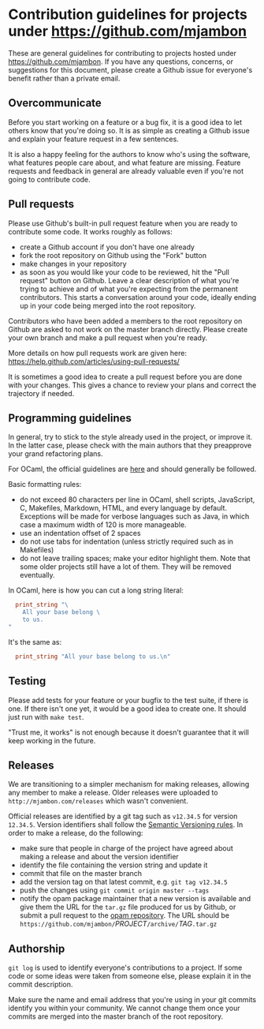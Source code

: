 Contribution guidelines for projects under https://github.com/mjambon
=====================================================================

These are general guidelines for contributing to projects hosted under
https://github.com/mjambon. If you have any questions, concerns, or
suggestions for this document, please create a Github issue for
everyone's benefit rather than a private email.


Overcommunicate
---------------

Before you start working on a feature or a bug fix, it is a good idea
to let others know that you're doing so. It is as simple as creating a
Github issue and explain your feature request in a few sentences.

It is also a happy feeling for the authors to know who's using the
software, what features people care about, and what feature are
missing. Feature requests and feedback in general are already
valuable even if you're not going to contribute code.


Pull requests
-------------

Please use Github's built-in pull request feature when you are ready to
contribute some code. It works roughly as follows:

* create a Github account if you don't have one already
* fork the root repository on Github using the "Fork" button
* make changes in your repository
* as soon as you would like your code to be reviewed,
  hit the "Pull request" button on Github. Leave a clear description
  of what you're trying to achieve and of what you're expecting from
  the permanent contributors. This starts a conversation around your
  code, ideally ending up in your code being merged into the root
  repository.

Contributors who have been added a members to the root repository on
Github are asked to not work on the master branch directly. Please create
your own branch and make a pull request when you're ready.

More details on how pull requests work are given here:
https://help.github.com/articles/using-pull-requests/

It is sometimes a good idea to create a pull request before you are
done with your changes. This gives a chance to review your plans
and correct the trajectory if needed.



Programming guidelines
----------------------

In general, try to stick to the style already used in the project, or
improve it. In the latter case, please check with the main authors that
they preapprove your grand refactoring plans.

For OCaml, the official guidelines are
[here](http://caml.inria.fr/resources/doc/guides/guidelines.en.html)
and should generally be followed.

Basic formatting rules:

* do not exceed 80 characters per line in OCaml, shell
  scripts, JavaScript, C, Makefiles, Markdown, HTML, and every language
  by default.
  Exceptions will be made for verbose languages such as Java, in which
  case a maximum width of 120 is more manageable.
* use an indentation offset of 2 spaces
* do not use tabs for indentation (unless strictly required such as in
  Makefiles)
* do not leave trailing spaces; make your editor highlight them.
  Note that some older projects still have a lot of them.
  They will be removed eventually.

In OCaml, here is how you can cut a long string literal:
```ocaml
  print_string "\
    All your base belong \
    to us.
"
```

It's the same as:
```ocaml
  print_string "All your base belong to us.\n"
```


Testing
-------

Please add tests for your feature or your bugfix to the test suite, if
there is one. If there isn't one yet, it would be a good idea to create
one. It should just run with `make test`.

"Trust me, it works" is not enough because it doesn't guarantee that
it will keep working in the future.


Releases
--------

We are transitioning to a simpler mechanism for making releases,
allowing any member to make a release. Older releases were
uploaded to `http://mjambon.com/releases` which wasn't convenient.

Official releases are identified by a git tag such as `v12.34.5` for
version `12.34.5`. Version identifiers shall follow the [Semantic
Versioning rules](http://semver.org/).
In order to make a release, do the following:

* make sure that people in charge of the project have agreed about making
  a release and about the version identifier
* identify the file containing the version string and update it
* commit that file on the master branch
* add the version tag on that latest commit, e.g. `git tag v12.34.5`
* push the changes using `git commit origin master --tags`
* notify the opam package maintainer that a new version is available
  and give them the URL for the `tar.gz` file produced for us by
  Github, or submit a pull request to the
  [opam repository](https://github.com/ocaml/opam-repository).
  The URL
  should be `https://github.com/mjambon/`_PROJECT_`/archive/`_TAG_`.tar.gz`


Authorship
----------

`git log` is used to identify everyone's contributions to a
project. If some code or some ideas were taken from someone else,
please explain it in the commit description.

Make sure the name and email address that you're using in your git
commits identify you within your community. We cannot change them once
your commits are merged into the master branch of the root repository.
